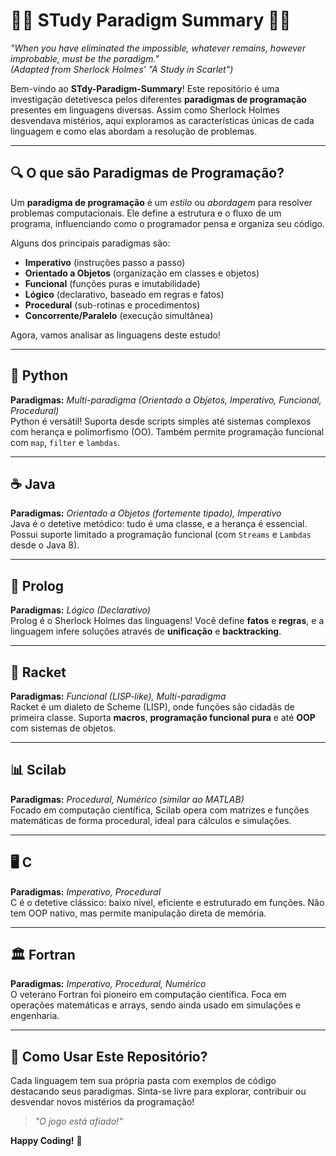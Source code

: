 # 🕵️‍♂️ STudy Paradigm Summary 🕵️‍♀️  

*"When you have eliminated the impossible, whatever remains, however improbable, must be the paradigm."*  
*(Adapted from Sherlock Holmes' "A Study in Scarlet")*  

Bem-vindo ao **STdy-Paradigm-Summary**! Este repositório é uma investigação detetivesca pelos diferentes **paradigmas de programação** presentes em linguagens diversas. Assim como Sherlock Holmes desvendava mistérios, aqui exploramos as características únicas de cada linguagem e como elas abordam a resolução de problemas.  

---

## 🔍 **O que são Paradigmas de Programação?**  

Um **paradigma de programação** é um *estilo* ou *abordagem* para resolver problemas computacionais. Ele define a estrutura e o fluxo de um programa, influenciando como o programador pensa e organiza seu código.  

Alguns dos principais paradigmas são:  
- **Imperativo** (instruções passo a passo)  
- **Orientado a Objetos** (organização em classes e objetos)  
- **Funcional** (funções puras e imutabilidade)  
- **Lógico** (declarativo, baseado em regras e fatos)  
- **Procedural** (sub-rotinas e procedimentos)  
- **Concorrente/Paralelo** (execução simultânea)  

Agora, vamos analisar as linguagens deste estudo!  

---

## 🐍 **Python**  
**Paradigmas:** *Multi-paradigma (Orientado a Objetos, Imperativo, Funcional, Procedural)*  
Python é versátil! Suporta desde scripts simples até sistemas complexos com herança e polimorfismo (OO). Também permite programação funcional com `map`, `filter` e `lambdas`.  

---

## ☕ **Java**  
**Paradigmas:** *Orientado a Objetos (fortemente tipado), Imperativo*  
Java é o detetive metódico: tudo é uma classe, e a herança é essencial. Possui suporte limitado a programação funcional (com `Streams` e `Lambdas` desde o Java 8).  

---

## 🧠 **Prolog**  
**Paradigmas:** *Lógico (Declarativo)*  
Prolog é o Sherlock Holmes das linguagens! Você define **fatos** e **regras**, e a linguagem infere soluções através de **unificação** e **backtracking**.  

---

## 🎻 **Racket**  
**Paradigmas:** *Funcional (LISP-like), Multi-paradigma*  
Racket é um dialeto de Scheme (LISP), onde funções são cidadãs de primeira classe. Suporta **macros**, **programação funcional pura** e até **OOP** com sistemas de objetos.  

---

## 📊 **Scilab**  
**Paradigmas:** *Procedural, Numérico (similar ao MATLAB)*  
Focado em computação científica, Scilab opera com matrizes e funções matemáticas de forma procedural, ideal para cálculos e simulações.  

---

## 🖥️ **C**  
**Paradigmas:** *Imperativo, Procedural*  
C é o detetive clássico: baixo nível, eficiente e estruturado em funções. Não tem OOP nativo, mas permite manipulação direta de memória.  

---

## 🏛️ **Fortran**  
**Paradigmas:** *Imperativo, Procedural, Numérico*  
O veterano Fortran foi pioneiro em computação científica. Foca em operações matemáticas e arrays, sendo ainda usado em simulações e engenharia.  

---

## 🎩 **Como Usar Este Repositório?**  
Cada linguagem tem sua própria pasta com exemplos de código destacando seus paradigmas. Sinta-se livre para explorar, contribuir ou desvendar novos mistérios da programação!  

> *"O jogo está afiado!"*  

**Happy Coding!** 🚀  
